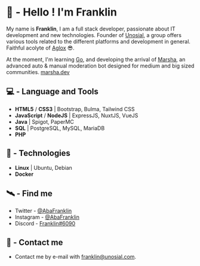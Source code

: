 # 🐢 - Hello ! I'm Franklin

My name is **Franklin**, I am a full stack developer, passionate about IT development and new technologies. Founder of [Unosial](https://github.com/Unosial), a group offers various tools related to the different platforms and development in general. Faithful acolyte of [Aglox](https://github.com/Aglox) 😎.

At the moment, I'm learning [Go](https://golang.org/), and developing the arrival of [Marsha](https://marsha.dev/), an advanced auto & manual moderation 
bot designed for medium and big sized communities. [marsha.dev](https://marsha.dev/) 



## 💻 - Language and Tools
- **HTML5** / **CSS3** | Bootstrap, Bulma, Tailwind CSS
- **JavaScript** / **NodeJS** | ExpressJS, NuxtJS, VueJS
- **Java** | Spigot, PaperMC
- **SQL** | PostgreSQL, MySQL, MariaDB
- **PHP**

## 🚀 - Technologies
- **Linux** | Ubuntu, Debian
- **Docker**

## 🛰️ - Find me

 - Twitter - [@AbaFranklin](https://twitter.com/AbaFranklin)
 - Instagram - [@AbaFranklin](https://instagram.com/AbaFranklin)
 - Discord -  [Franklin#6090](https://discord.bio/p/franklin)
 
## 📡 - Contact me
 - Contact me by e-mail with [franklin@unosial.com](franklin@unosial.com).
